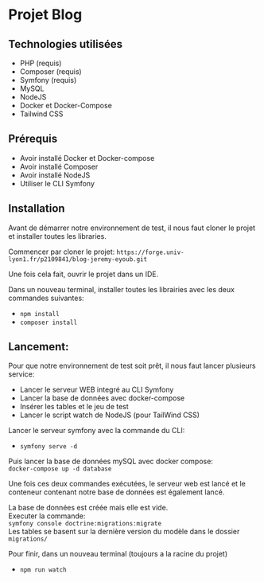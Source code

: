 # Projet Blog #
## Technologies utilisées ##

* PHP (requis)
* Composer (requis)
* Symfony (requis)
* MySQL
* NodeJS
* Docker et Docker-Compose
* Tailwind CSS
## Prérequis ##

* Avoir installé Docker et Docker-compose
* Avoir installé Composer
* Avoir installé NodeJS
* Utiliser le CLI Symfony
## Installation ##
Avant de démarrer notre environnement de test, il nous faut cloner le projet et installer toutes les libraries.

Commencer par cloner le projet: ``https://forge.univ-lyon1.fr/p2109841/blog-jeremy-eyoub.git``  

Une fois cela fait, ouvrir le projet dans un IDE.

Dans un nouveau terminal, installer toutes les librairies avec les deux commandes suivantes:

* ``npm install``
* ``composer install``
## Lancement: ##
Pour que notre environnement de test soit prêt, il nous faut lancer plusieurs service:

* Lancer le serveur WEB integré au CLI Symfony
* Lancer la base de données avec docker-compose
* Insérer les tables et le jeu de test
* Lancer le script watch de NodeJS (pour TailWind CSS)

Lancer le serveur symfony avec la commande du CLI:  

* ``symfony serve -d``  

Puis lancer la base de données mySQL avec docker compose:  
``docker-compose up -d database``

Une fois ces deux commandes exécutées, le serveur web est lancé et le conteneur contenant notre base de données est également lancé. 

La base de données est créée mais elle est vide.  
Executer la commande:  
``symfony console doctrine:migrations:migrate``  
 Les tables se basent sur la dernière version du modèle dans le dossier ``migrations/``

Pour finir, dans un nouveau terminal (toujours a la racine du projet)  

* ``npm run watch``
